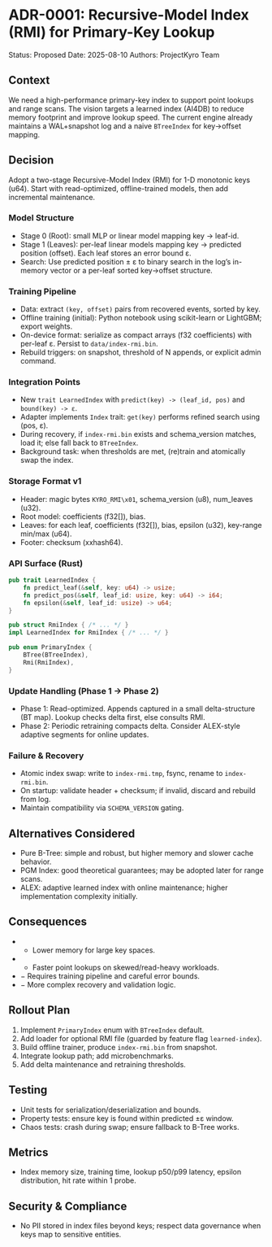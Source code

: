 # ADR-0001: Recursive-Model Index (RMI) for Primary-Key Lookup

Status: Proposed
Date: 2025-08-10
Authors: ProjectKyro Team

## Context
We need a high-performance primary-key index to support point lookups and range scans. The vision targets a learned index (AI4DB) to reduce memory footprint and improve lookup speed. The current engine already maintains a WAL+snapshot log and a naive `BTreeIndex` for key→offset mapping.

## Decision
Adopt a two-stage Recursive-Model Index (RMI) for 1-D monotonic keys (u64). Start with read-optimized, offline-trained models, then add incremental maintenance.

### Model Structure
- Stage 0 (Root): small MLP or linear model mapping key → leaf-id.
- Stage 1 (Leaves): per-leaf linear models mapping key → predicted position (offset). Each leaf stores an error bound ε.
- Search: Use predicted position ± ε to binary search in the log’s in-memory vector or a per-leaf sorted key→offset structure.

### Training Pipeline
- Data: extract `(key, offset)` pairs from recovered events, sorted by key.
- Offline training (initial): Python notebook using scikit-learn or LightGBM; export weights.
- On-device format: serialize as compact arrays (f32 coefficients) with per-leaf ε. Persist to `data/index-rmi.bin`.
- Rebuild triggers: on snapshot, threshold of N appends, or explicit admin command.

### Integration Points
- New `trait LearnedIndex` with `predict(key) -> (leaf_id, pos)` and `bound(key) -> ε`.
- Adapter implements `Index` trait: `get(key)` performs refined search using (pos, ε).
- During recovery, if `index-rmi.bin` exists and schema_version matches, load it; else fall back to `BTreeIndex`.
- Background task: when thresholds are met, (re)train and atomically swap the index.

### Storage Format v1
- Header: magic bytes `KYRO_RMI\x01`, schema_version (u8), num_leaves (u32).
- Root model: coefficients (f32[]), bias.
- Leaves: for each leaf, coefficients (f32[]), bias, epsilon (u32), key-range min/max (u64).
- Footer: checksum (xxhash64).

### API Surface (Rust)
```rust
pub trait LearnedIndex {
    fn predict_leaf(&self, key: u64) -> usize;
    fn predict_pos(&self, leaf_id: usize, key: u64) -> i64;
    fn epsilon(&self, leaf_id: usize) -> u64;
}

pub struct RmiIndex { /* ... */ }
impl LearnedIndex for RmiIndex { /* ... */ }

pub enum PrimaryIndex {
    BTree(BTreeIndex),
    Rmi(RmiIndex),
}
```

### Update Handling (Phase 1 → Phase 2)
- Phase 1: Read-optimized. Appends captured in a small delta-structure (BT map). Lookup checks delta first, else consults RMI.
- Phase 2: Periodic retraining compacts delta. Consider ALEX-style adaptive segments for online updates.

### Failure & Recovery
- Atomic index swap: write to `index-rmi.tmp`, fsync, rename to `index-rmi.bin`.
- On startup: validate header + checksum; if invalid, discard and rebuild from log.
- Maintain compatibility via `SCHEMA_VERSION` gating.

## Alternatives Considered
- Pure B-Tree: simple and robust, but higher memory and slower cache behavior.
- PGM Index: good theoretical guarantees; may be adopted later for range scans.
- ALEX: adaptive learned index with online maintenance; higher implementation complexity initially.

## Consequences
- + Lower memory for large key spaces.
- + Faster point lookups on skewed/read-heavy workloads.
- − Requires training pipeline and careful error bounds.
- − More complex recovery and validation logic.

## Rollout Plan
1. Implement `PrimaryIndex` enum with `BTreeIndex` default.
2. Add loader for optional RMI file (guarded by feature flag `learned-index`).
3. Build offline trainer, produce `index-rmi.bin` from snapshot.
4. Integrate lookup path; add microbenchmarks.
5. Add delta maintenance and retraining thresholds.

## Testing
- Unit tests for serialization/deserialization and bounds.
- Property tests: ensure key is found within predicted ±ε window.
- Chaos tests: crash during swap; ensure fallback to B-Tree works.

## Metrics
- Index memory size, training time, lookup p50/p99 latency, epsilon distribution, hit rate within 1 probe.

## Security & Compliance
- No PII stored in index files beyond keys; respect data governance when keys map to sensitive entities.